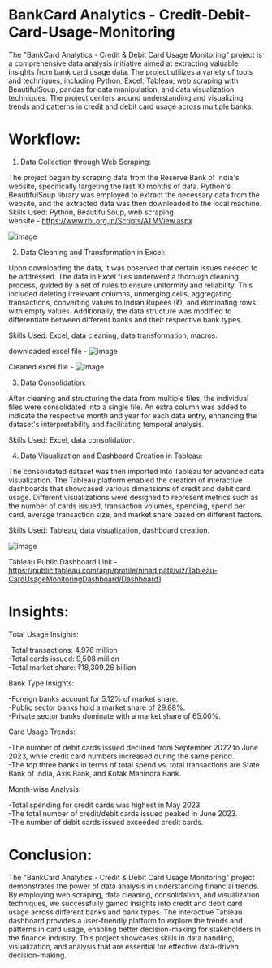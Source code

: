 # BankCard Analytics - Credit-Debit-Card-Usage-Monitoring
The "BankCard Analytics - Credit & Debit Card Usage Monitoring" project is a comprehensive data analysis initiative aimed at extracting valuable insights from bank card usage data. The project utilizes a variety of tools and techniques, including Python, Excel, Tableau, web scraping with BeautifulSoup, pandas for data manipulation, and data visualization techniques. The project centers around understanding and visualizing trends and patterns in credit and debit card usage across multiple banks.

# Workflow:

  1. Data Collection through Web Scraping:

The project began by scraping data from the Reserve Bank of India's website, specifically targeting the last 10 months of data. Python's BeautifulSoup library was employed to extract the necessary data from the website, and the extracted data was then downloaded to the local machine.  
Skills Used: Python, BeautifulSoup, web scraping.  
website - https://www.rbi.org.in/Scripts/ATMView.aspx

![image](https://github.com/NiNja-09/BankCard-Analytics---Credit-Debit-Card-Usage-Monitoring/assets/60342946/b476b50a-622c-4071-b6de-4d6cd65b6f9a)

  2. Data Cleaning and Transformation in Excel:

Upon downloading the data, it was observed that certain issues needed to be addressed. The data in Excel files underwent a thorough cleaning process, guided by a set of rules to ensure uniformity and reliability. This included deleting irrelevant columns, unmerging cells, aggregating transactions, converting values to Indian Rupees (₹), and eliminating rows with empty values. Additionally, the data structure was modified to differentiate between different banks and their respective bank types.  

Skills Used: Excel, data cleaning, data transformation, macros.

downloaded excel file -
![image](https://github.com/NiNja-09/BankCard-Analytics---Credit-Debit-Card-Usage-Monitoring/assets/60342946/6a64e7a5-9512-4e98-906f-cadb379ec727)

Cleaned excel file -
![image](https://github.com/NiNja-09/BankCard-Analytics---Credit-Debit-Card-Usage-Monitoring/assets/60342946/61258103-828d-4605-9400-e58bcec954c1)


  3. Data Consolidation:

After cleaning and structuring the data from multiple files, the individual files were consolidated into a single file. An extra column was added to indicate the respective month and year for each data entry, enhancing the dataset's interpretability and facilitating temporal analysis.  

Skills Used: Excel, data consolidation.

  4. Data Visualization and Dashboard Creation in Tableau:

The consolidated dataset was then imported into Tableau for advanced data visualization. The Tableau platform enabled the creation of interactive dashboards that showcased various dimensions of credit and debit card usage. Different visualizations were designed to represent metrics such as the number of cards issued, transaction volumes, spending, spend per card, average transaction size, and market share based on different factors.  

Skills Used: Tableau, data visualization, dashboard creation.

![image](https://github.com/NiNja-09/BankCard-Analytics---Credit-Debit-Card-Usage-Monitoring/assets/60342946/e16d487b-b066-48f5-b1ab-79acf30d566c)


Tableau Public Dashboard Link - https://public.tableau.com/app/profile/ninad.patil/viz/Tableau-CardUsageMonitoringDashboard/Dashboard1

# Insights:

Total Usage Insights:  

-Total transactions: 4,976 million  
-Total cards issued: 9,508 million  
-Total market share: ₹18,309.26 billion

Bank Type Insights:  

-Foreign banks account for 5.12% of market share.  
-Public sector banks hold a market share of 29.88%.  
-Private sector banks dominate with a market share of 65.00%.

Card Usage Trends:  

-The number of debit cards issued declined from September 2022 to June 2023, while credit card numbers increased during the same period.  
-The top three banks in terms of total spend vs. total transactions are State Bank of India, Axis Bank, and Kotak Mahindra Bank.

Month-wise Analysis:  

-Total spending for credit cards was highest in May 2023.  
-The total number of credit/debit cards issued peaked in June 2023.  
-The number of debit cards issued exceeded credit cards.

# Conclusion:
The "BankCard Analytics - Credit & Debit Card Usage Monitoring" project demonstrates the power of data analysis in understanding financial trends. By employing web scraping, data cleaning, consolidation, and visualization techniques, we successfully gained insights into credit and debit card usage across different banks and bank types. The interactive Tableau dashboard provides a user-friendly platform to explore the trends and patterns in card usage, enabling better decision-making for stakeholders in the finance industry. This project showcases skills in data handling, visualization, and analysis that are essential for effective data-driven decision-making.

